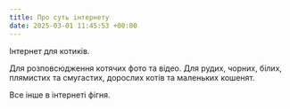 ```yaml
---
title: Про суть інтернету
date: 2025-03-01 11:45:53 +00:00
---
```


Інтернет для котиків.

Для розповсюдження котячих фото та відео. Для рудих, чорних, білих, плямистих та смугастих, дорослих котів та маленьких кошенят. 

Все інше в інтернеті фігня.
